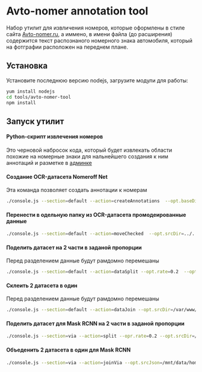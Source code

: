 Avto-nomer annotation tool
==========================

Набор утилит для извличения номеров, которые оформлены в стиле сайта [Avto-nomer.ru](Avto-nomer.ru), 
а иммено, в имени файла (до расширения) содержится текст распознаного номерного знака автомобиля, который на фотграфии 
расположен на переднем плане. 

## Установка
Установите последнюю версию nodejs, загрузите модули для работы:
```bash
yum install nodejs
cd tools/avto-nomer-tool
npm install
```



## Запуск утилит

#### Python-скрипт извлечения номеров
Это черновой набросок кода, который будет извлекать области похожие на номерные знаки для нальнейшего создания к ним 
аннотаций и разметке в [админке](https://github.com/ria-com/nomeroff-net/tree/master/moderation)  


#### Создание OCR-датасета Nomeroff Net
Эта команда позволяет создать аннотации к номерам
```bash
./console.js --section=default --action=createAnnotations  --opt.baseDir=../../datasets/ocr/kz/kz2
```

#### Перенести в одельную папку из OCR-датасета промодеированные данные
```bash
./console.js --section=default --action=moveChecked  --opt.srcDir=../../datasets/ocr/kz/draft --opt.targetDir=../../datasets/ocr/kz/checked  
```


#### Поделить датасет на 2 части в заданой пропорции
Перед разделением данные будут рамдомно перемешаны
```bash
./console.js --section=default --action=dataSplit --opt.rate=0.2  --opt.srcDir=../../datasets/ocr/draft --opt.targetDir=../../datasets/ocr/test  
```

#### Склеить 2 датасета в один
Перед разделением данные будут рамдомно перемешаны
```bash
./console.js --section=default --action=dataJoin --opt.srcDir=/var/www/html2/js/nomeroff-net_2/datasets/ocr/ge2/ge  --opt.srcDir=/var/www/html2/js/nomeroff-net_2/datasets/ocr/ge2/ge.ok     --opt.targetDir=--opt.srcDir=/var/www/html2/js/nomeroff-net_2/datasets/ocr/ge2/target  
```




#### Поделить датасет для Mask RCNN на 2 части в заданой пропорции
```bash
./console.js --section=via --action=split --opr.rate=0.2 --opt.srcDir=/mnt/data/home/nn/datasets/autoriaNumberplateDataset-2019-06-07/draft --opt.targetDir=/mnt/data/home/nn/datasets/autoriaNumberplateDataset-2019-06-07 --opt.viaFile=via_region_data.json```
```

#### Объеденить 2 датасета в один для Mask RCNN
```bash
./console.js --section=via --action=joinVia --opt.srcJson=/mnt/data/home/nn/datasets/autoriaNumberplateDataset-2019-06-11/src1/via_data_ria_1_full.json --opt.srcJson=/mnt/data/home/nn/datasets/autoriaNumberplateDataset-2019-06-11/src2/via_data_ria2.json --opt.targetDir=/mnt/data/home/nn/datasets/autoriaNumberplateDataset-2019-06-11/target --opt.viaFile=via_region_data.json
```


